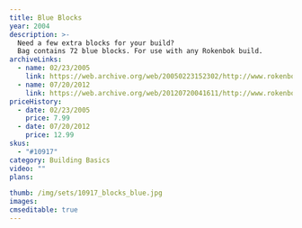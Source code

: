 ```yaml
---
title: Blue Blocks
year: 2004
description: >-
  Need a few extra blocks for your build?
  Bag contains 72 blue blocks. For use with any Rokenbok build.
archiveLinks:
  - name: 02/23/2005
    link: https://web.archive.org/web/20050223152302/http://www.rokenbok.com/catalog/pd_bb_10917.html
  - name: 07/20/2012
    link: https://web.archive.org/web/20120720041611/http://www.rokenbok.com/estore/construction/block-set-blue
priceHistory:
  - date: 02/23/2005
    price: 7.99
  - date: 07/20/2012
    price: 12.99
skus:
  - "#10917"
category: Building Basics
video: ""
plans:

thumb: /img/sets/10917_blocks_blue.jpg
images:
cmseditable: true
---
```

